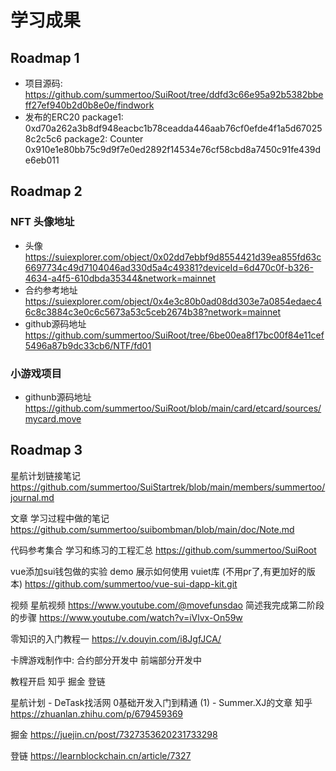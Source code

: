 # 学习成果

## Roadmap  1  
- 项目源码: https://github.com/summertoo/SuiRoot/tree/ddfd3c66e95a92b5382bbeff27ef940b2d0b8e0e/findwork
- 发布的ERC20
package1: 0xd70a262a3b8df948eacbc1b78ceadda446aab76cf0efde4f1a5d670258c2c5c6
package2: Counter 0x910e1e80bb75c9d9f7e0ed2892f14534e76cf58cbd8a7450c91fe439de6eb011

## Roadmap  2  

### NFT 头像地址
* 头像
https://suiexplorer.com/object/0x02dd7ebbf9d8554421d39ea855fd63c6697734c49d7104046ad330d5a4c49381?deviceId=6d470c0f-b326-4634-a4f5-610dbda35344&network=mainnet
* 合约参考地址
https://suiexplorer.com/object/0x4e3c80b0ad08dd303e7a0854edaec46c8c3884c3e0c6c5673a53c5ceb2674b38?network=mainnet
* github源码地址
https://github.com/summertoo/SuiRoot/tree/6be00ea8f17bc00f84e11cef5496a87b9dc33cb6/NTF/fd01

### 小游戏项目
* githunb源码地址
https://github.com/summertoo/SuiRoot/blob/main/card/etcard/sources/mycard.move


## Roadmap  3  

星航计划链接笔记
https://github.com/summertoo/SuiStartrek/blob/main/members/summertoo/journal.md

文章
学习过程中做的笔记
https://github.com/summertoo/suibombman/blob/main/doc/Note.md

代码参考集合
学习和练习的工程汇总
https://github.com/summertoo/SuiRoot

vue添加sui钱包做的实验 demo 展示如何使用 vuiet库 (不用pr了,有更加好的版本)
https://github.com/summertoo/vue-sui-dapp-kit.git

视频
星航视频 https://www.youtube.com/@movefunsdao
简述我完成第二阶段的步骤
https://www.youtube.com/watch?v=iVlvx-On59w

零知识的入门教程一
https://v.douyin.com/i8JgfJCA/

卡牌游戏制作中:
合约部分开发中
前端部分开发中

教程开启 知乎 掘金 登链

星航计划 - DeTask找活网 0基础开发入门到精通 (1) - Summer.XJ的文章
知乎
https://zhuanlan.zhihu.com/p/679459369

掘金
https://juejin.cn/post/7327353620231733298

登链
https://learnblockchain.cn/article/7327

